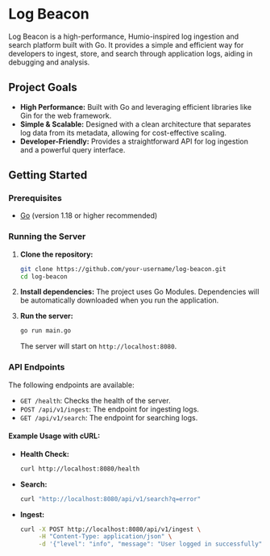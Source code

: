 # Log Beacon

Log Beacon is a high-performance, Humio-inspired log ingestion and search platform built with Go. It provides a simple and efficient way for developers to ingest, store, and search through application logs, aiding in debugging and analysis.

## Project Goals

- **High Performance:** Built with Go and leveraging efficient libraries like Gin for the web framework.
- **Simple & Scalable:** Designed with a clean architecture that separates log data from its metadata, allowing for cost-effective scaling.
- **Developer-Friendly:** Provides a straightforward API for log ingestion and a powerful query interface.

## Getting Started

### Prerequisites

- [Go](https://golang.org/doc/install) (version 1.18 or higher recommended)

### Running the Server

1.  **Clone the repository:**
    ```bash
    git clone https://github.com/your-username/log-beacon.git
    cd log-beacon
    ```

2.  **Install dependencies:**
    The project uses Go Modules. Dependencies will be automatically downloaded when you run the application.

3.  **Run the server:**
    ```bash
    go run main.go
    ```
    The server will start on `http://localhost:8080`.

### API Endpoints

The following endpoints are available:

-   `GET /health`: Checks the health of the server.
-   `POST /api/v1/ingest`: The endpoint for ingesting logs.
-   `GET /api/v1/search`: The endpoint for searching logs.

#### Example Usage with cURL:

-   **Health Check:**
    ```bash
    curl http://localhost:8080/health
    ```

-   **Search:**
    ```bash
    curl "http://localhost:8080/api/v1/search?q=error"
    ```

-   **Ingest:**
    ```bash
    curl -X POST http://localhost:8080/api/v1/ingest \
         -H "Content-Type: application/json" \
         -d '{"level": "info", "message": "User logged in successfully"}'
    ```